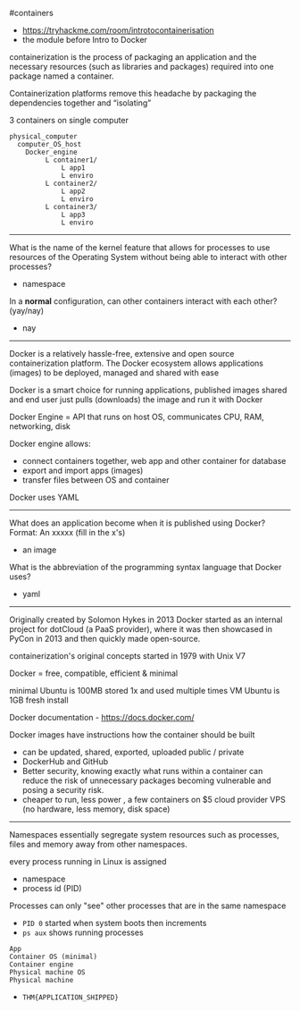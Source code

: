 #containers 

- https://tryhackme.com/room/introtocontainerisation
- the module before Intro to Docker

containerization is the process of packaging an application and the necessary resources (such as libraries and packages) required into one package named a container.

Containerization platforms remove this headache by packaging the dependencies together and “isolating”

3 containers on single computer
```
physical_computer
  computer_OS_host
    Docker_engine
	     L container1/
	         L app1
	         L enviro
	     L container2/
	         L app2
	         L enviro
	     L container3/
	         L app3
	         L enviro
```

---
What is the name of the kernel feature that allows for processes to use resources of the Operating System without being able to interact with other processes?
- namespace 

In a **normal** configuration, can other containers interact with each other? (yay/nay)
- nay
---

Docker is a relatively hassle-free, extensive and open source containerization platform. The Docker ecosystem allows applications (images) to be deployed, managed and shared with ease

Docker is a smart choice for running applications, published images shared and end user just pulls (downloads) the image and run it with Docker

Docker Engine = API that runs on host OS, communicates CPU, RAM, networking, disk

Docker engine allows:
- connect containers together, web app and other container for database
- export and import apps (images)
- transfer files between OS and container

Docker uses YAML

---
What does an application become when it is published using Docker? Format: An xxxxx (fill in the x's)
- an image
  
What is the abbreviation of the programming syntax language that Docker uses?
- yaml
---


Originally created by Solomon Hykes in 2013
Docker started as an internal project for dotCloud (a PaaS provider), where it was then showcased in PyCon in 2013 and then quickly made open-source.

containerization's original concepts started in 1979 with Unix V7

Docker = free, compatible, efficient & minimal

minimal Ubuntu is 100MB stored 1x and used multiple times 
VM Ubuntu is 1GB fresh install

Docker documentation - https://docs.docker.com/

Docker images have instructions how the container should be built
- can be updated, shared, exported, uploaded public / private
- DockerHub and GitHub
- Better security, knowing exactly what runs within a container can reduce the risk of unnecessary packages becoming vulnerable and posing a security risk.
- cheaper to run, less power , a few containers on $5 cloud provider VPS (no hardware, less memory, disk space)


---

Namespaces essentially segregate system resources such as processes, files and memory away from other namespaces.

every process running in Linux is assigned
- namespace
- process id (PID)

Processes can only "see" other processes that are in the same namespace
- `PID 0` started when system boots then increments
- `ps aux` shows running processes

```
App
Container OS (minimal)
Container engine
Physical machine OS
Physical machine
```

- ` THM{APPLICATION_SHIPPED} `




